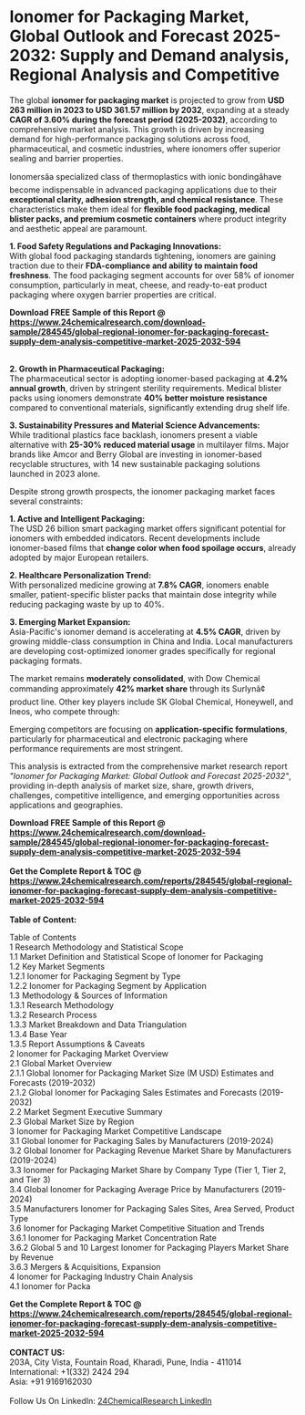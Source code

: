 <h1>Ionomer for Packaging Market, Global Outlook and Forecast 2025-2032: Supply and Demand analysis, Regional Analysis and Competitive</h1><p>The global <strong>ionomer for packaging market</strong> is projected to grow from <strong>USD 263 million in 2023 to USD 361.57 million by 2032</strong>, expanding at a steady <strong>CAGR of 3.60% during the forecast period (2025-2032)</strong>, according to comprehensive market analysis. This growth is driven by increasing demand for high-performance packaging solutions across food, pharmaceutical, and cosmetic industries, where ionomers offer superior sealing and barrier properties.</p><p>Ionomersâa specialized class of thermoplastics with ionic bondingâhave become indispensable in advanced packaging applications due to their <strong>exceptional clarity, adhesion strength, and chemical resistance</strong>. These characteristics make them ideal for <strong>flexible food packaging, medical blister packs, and premium cosmetic containers</strong> where product integrity and aesthetic appeal are paramount.</p><p><strong>1. Food Safety Regulations and Packaging Innovations:</strong><br>
With global food packaging standards tightening, ionomers are gaining traction due to their <strong>FDA-compliance and ability to maintain food freshness</strong>. The food packaging segment accounts for over 58% of ionomer consumption, particularly in meat, cheese, and ready-to-eat product packaging where oxygen barrier properties are critical.</p><div><b>Download FREE Sample of this Report @ 
            <a href="https://www.24chemicalresearch.com/download-sample/284545/global-regional-ionomer-for-packaging-forecast-supply-dem-analysis-competitive-market-2025-2032-594">
            https://www.24chemicalresearch.com/download-sample/284545/global-regional-ionomer-for-packaging-forecast-supply-dem-analysis-competitive-market-2025-2032-594</a></b></div><br><p><strong>2. Growth in Pharmaceutical Packaging:</strong><br>
The pharmaceutical sector is adopting ionomer-based packaging at <strong>4.2% annual growth</strong>, driven by stringent sterility requirements. Medical blister packs using ionomers demonstrate <strong>40% better moisture resistance</strong> compared to conventional materials, significantly extending drug shelf life.</p><p><strong>3. Sustainability Pressures and Material Science Advancements:</strong><br>
While traditional plastics face backlash, ionomers present a viable alternative with <strong>25-30% reduced material usage</strong> in multilayer films. Major brands like Amcor and Berry Global are investing in ionomer-based recyclable structures, with 14 new sustainable packaging solutions launched in 2023 alone.</p><p>Despite strong growth prospects, the ionomer packaging market faces several constraints:</p><p><strong>1. Active and Intelligent Packaging:</strong><br>
The USD 26 billion smart packaging market offers significant potential for ionomers with embedded indicators. Recent developments include ionomer-based films that <strong>change color when food spoilage occurs</strong>, already adopted by major European retailers.</p><p><strong>2. Healthcare Personalization Trend:</strong><br>
With personalized medicine growing at <strong>7.8% CAGR</strong>, ionomers enable smaller, patient-specific blister packs that maintain dose integrity while reducing packaging waste by up to 40%.</p><p><strong>3. Emerging Market Expansion:</strong><br>
Asia-Pacific's ionomer demand is accelerating at <strong>4.5% CAGR</strong>, driven by growing middle-class consumption in China and India. Local manufacturers are developing cost-optimized ionomer grades specifically for regional packaging formats.</p><p>The market remains <strong>moderately consolidated</strong>, with Dow Chemical commanding approximately <strong>42% market share</strong> through its Surlynâ¢ product line. Other key players include SK Global Chemical, Honeywell, and Ineos, who compete through:</p><p>Emerging competitors are focusing on <strong>application-specific formulations</strong>, particularly for pharmaceutical and electronic packaging where performance requirements are most stringent.</p><p>This analysis is extracted from the comprehensive market research report <em>"Ionomer for Packaging Market: Global Outlook and Forecast 2025-2032"</em>, providing in-depth analysis of market size, share, growth drivers, challenges, competitive intelligence, and emerging opportunities across applications and geographies.</p><div><b>Download FREE Sample of this Report @ 
            <a href="https://www.24chemicalresearch.com/download-sample/284545/global-regional-ionomer-for-packaging-forecast-supply-dem-analysis-competitive-market-2025-2032-594">
            https://www.24chemicalresearch.com/download-sample/284545/global-regional-ionomer-for-packaging-forecast-supply-dem-analysis-competitive-market-2025-2032-594</a></b></div><br><div><b>Get the Complete Report & TOC @ 
            <a href="https://www.24chemicalresearch.com/reports/284545/global-regional-ionomer-for-packaging-forecast-supply-dem-analysis-competitive-market-2025-2032-594">
            https://www.24chemicalresearch.com/reports/284545/global-regional-ionomer-for-packaging-forecast-supply-dem-analysis-competitive-market-2025-2032-594</a></b></div><br>
            <b>Table of Content:</b><p>Table of Contents<br />
1 Research Methodology and Statistical Scope<br />
1.1 Market Definition and Statistical Scope of Ionomer for Packaging<br />
1.2 Key Market Segments<br />
1.2.1 Ionomer for Packaging Segment by Type<br />
1.2.2 Ionomer for Packaging Segment by Application<br />
1.3 Methodology & Sources of Information<br />
1.3.1 Research Methodology<br />
1.3.2 Research Process<br />
1.3.3 Market Breakdown and Data Triangulation<br />
1.3.4 Base Year<br />
1.3.5 Report Assumptions & Caveats<br />
2 Ionomer for Packaging Market Overview<br />
2.1 Global Market Overview<br />
2.1.1 Global Ionomer for Packaging Market Size (M USD) Estimates and Forecasts (2019-2032)<br />
2.1.2 Global Ionomer for Packaging Sales Estimates and Forecasts (2019-2032)<br />
2.2 Market Segment Executive Summary<br />
2.3 Global Market Size by Region<br />
3 Ionomer for Packaging Market Competitive Landscape<br />
3.1 Global Ionomer for Packaging Sales by Manufacturers (2019-2024)<br />
3.2 Global Ionomer for Packaging Revenue Market Share by Manufacturers (2019-2024)<br />
3.3 Ionomer for Packaging Market Share by Company Type (Tier 1, Tier 2, and Tier 3)<br />
3.4 Global Ionomer for Packaging Average Price by Manufacturers (2019-2024)<br />
3.5 Manufacturers Ionomer for Packaging Sales Sites, Area Served, Product Type<br />
3.6 Ionomer for Packaging Market Competitive Situation and Trends<br />
3.6.1 Ionomer for Packaging Market Concentration Rate<br />
3.6.2 Global 5 and 10 Largest Ionomer for Packaging Players Market Share by Revenue<br />
3.6.3 Mergers & Acquisitions, Expansion<br />
4 Ionomer for Packaging Industry Chain Analysis<br />
4.1 Ionomer for Packa</p><div><b>Get the Complete Report & TOC @ 
            <a href="https://www.24chemicalresearch.com/reports/284545/global-regional-ionomer-for-packaging-forecast-supply-dem-analysis-competitive-market-2025-2032-594">
            https://www.24chemicalresearch.com/reports/284545/global-regional-ionomer-for-packaging-forecast-supply-dem-analysis-competitive-market-2025-2032-594</a></b></div><br><b>CONTACT US:</b><br>
            203A, City Vista, Fountain Road, Kharadi, Pune, India - 411014<br>
            International: +1(332) 2424 294<br>
            Asia: +91 9169162030 <br><br>
            Follow Us On LinkedIn: <a href="https://www.linkedin.com/company/24chemicalresearch/">24ChemicalResearch LinkedIn</a>